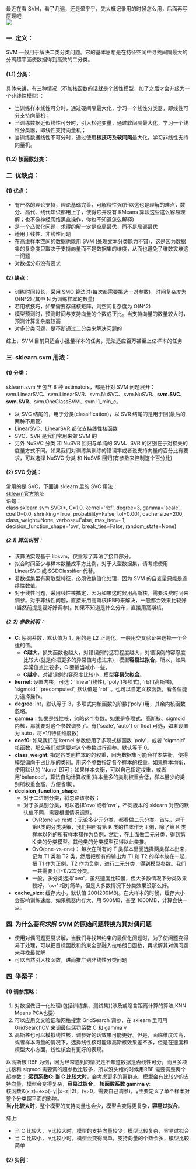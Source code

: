 最近在看 SVM，看了几遍，还是晕乎乎，先大概记录用的时候怎么用，后面再写原理吧   
![](https://gimg2.baidu.com/image_search/src=http%3A%2F%2Fimg.bqatj.com%2Fimg%2Feda21be90612d87e.jpg&refer=http%3A%2F%2Fimg.bqatj.com&app=2002&size=f9999,10000&q=a80&n=0&g=0n&fmt=jpeg?sec=1611386373&t=d8b9939603ff5befe69cee7fbf148c35)    
### 一. 定义：
SVM 一般用于解决二类分类问题。它的基本思想是在特征空间中寻找间隔最大的分离超平面使数据得到高效的二分类。  
#### (1.1) 分类：
具体来讲，有三种情况（不加核函数的话就是个线性模型，加了之后才会升级为一个非线性模型）：
- 当训练样本线性可分时，通过硬间隔最大化，学习一个线性分类器，即线性可分支持向量机；
- 当训练数据近似线性可分时，引入松弛变量，通过软间隔最大化，学习一个线性分类器，即线性支持向量机；
- 当训练数据线性不可分时，通过使用**核技巧**及**软间隔**最大化，学习非线性支持向量机。
#### (1.2) 核函数分类：


### 二. 优缺点：  
#### (1) 优点：  
- 有严格的理论支持，理论基础完善，可解释性强(所以这也是理解的难点，数分、高代、线代知识都用上了，使得它并没有 KMeans 算法这些这么容易理解；也不像神经网络黑盒操作，你也不知道怎么解释)
- 是一个凸优化问题，求得的解一定是全局最优，而不是局部最优
- 适用于线性、非线性问题
- 在高维样本空间的数据也能用 SVM (处理文本分类能力不错)，这是因为数据集的复杂度只取决于支持向量而不是数据集的维度，从而也避免了维数灾难这一问题 
- 对数据分布没有要求
  
#### (2) 缺点：
- 训练时间较长，采用 SMO 算法时(每次都需要挑选一对参数)，时间复杂度为 O(N^2) (其中 N 为训练样本的数量)
- 若用核技巧，如果需要存储核矩阵，则空间复杂度为 O(N^2)
- 模型预测时，预测时间与支持向量的个数成正比。当支持向量的数量较大时，预测计算复杂度较高
- 对多分类问题，是不断通过二分类来解决问题的
>
综上，SVM 目前只适合小批量样本的任务，无法适应百万甚至上亿样本的任务

### 三. sklearn.svm 用法：
#### (1) 分类：  
sklearn.svm 里包含 8 种 estimators，都是针对 SVM 问题展开：   
svm.LinearSVC、svm.LinearSVR、svm.NuSVC、svm.NuSVR、**svm.SVC**、**svm.SVR**、svm.OneClassSVM、svm.l1_min_c。    
- 以 SVC 结尾的，用于分类(classification)，以 SVR 结尾的是用于回(最后的两种不用管)    
- LinearSVC、LinearSVR 都仅支持线性核函数
- SVC、SVR 是我们常用来做 SVM 的
- 另外  NuSVC 分类 和 NuSVR 回归与单纯的 SVM、SVR 的区别在于对损失的度量方式不同。如果我们对训练集训练的错误率或者说支持向量的百分比有要求，可以选择 NuSVC 分类 和 NuSVR 回归(有参数来控制这个百分比)   

#### (2) SVC 分类：  
常用的是 SVC，下面讲 sklearn 里的 SVC 用法：  
[sklearn官方地址](https://scikit-learn.org/stable/modules/generated/sklearn.svm.SVC.html)  
语句：    
class sklearn.svm.SVC(*, C=1.0, kernel='rbf', degree=3, gamma='scale', coef0=0.0, shrinking=True, probability=False, tol=0.001, cache_size=200, class_weight=None, verbose=False, max_iter=- 1, decision_function_shape='ovr', break_ties=False, random_state=None)    

##### (2.1) 算法说明：      
- 该算法实现基于 libsvm，仅重写了算法了接口部分。  
- 拟合时间至少与样本数量成平方比例，对于大型数据集，请考虑使用 LinearSVC 或 SGDClassifier 代替。 
- 若数据集里有离散型特征，必须做数值化处理，因为 SVM 的自变量只能是连续性数值。     
- 对于线性问题，采用线性核搞定，因为如果这时候用高斯核，需要浪费时间来调参。对于非线性问题，直接采用高斯核(RBF)来解决，一般都会效果比较好(当然前提是要好好调参)。如果不知道是什么分布，直接用高斯核。    
##### (2.2) 参数说明：  
- **C**: 惩罚系数，默认值为 1，用的是 L2 正则化。一般用交叉验证来选择一个合适的值。
    - **C越大**，损失函数也越大，对错误例的惩罚程度越大，对错误例的容忍度比较大(就是你把更多的异常值考虑进来)，模型**容易过拟合**。所以，如果异常值点比较多，C 要适当减小一些。  
    - **C越小**，对错误例的容忍度比较小，模型**容易欠拟合**。  
- **kernel**: 设置内核，可选：'linear'(线性), 'poly'(多项式), 'rbf'(高斯核), 'sigmoid', 'precomputed', 默认值是 'rbf' 。也可以自定义核函数，看各位能力选择操作。
- **degree**: int，默认等于 3，多项式内核函数的阶数('poly')用，其余内核函数忽略。  
- **gamma**：如果是线性核，忽略这个参数。如果是多项式、高斯核、sigmoid 内核，那就要对这个参数调参了。有{'scale', 'auto'} or float 可选，如果设置为 auto，将=1/(特征维度数)
- **coef0**: 如果我们在 kernel 参数使用了多项式核函数 'poly'，或者 'sigmoid' 核函数，那么我们就需要对这个参数进行调参。默认等于 0。  
- **class_weight**: 指定各类别样本的的权重，因为数据集可能会样本失衡，使得模型偏向于占比多的类别。用这个参数指定各个样本的权重。如果样本均衡，使用默认的 'None' 即可；如果样本失衡，可以自己指定权重，或者用'balanced'，算法自动计算权重(样本量多的类别权重会低，样本量少的类别所权重会高，方便省事)。
- **decision_function_shape**: 
    - 对于二进制分类，将忽略该参数；
    - 对于多类别分类，可以选择'ovo'或者'ovr'，不同版本的 sklearn 对应的默认值不同，需要根据情况调整。  
        - OvR(one ve rest)：无论多少元分类，都看做二元分类。首先，对于第K类的分类决策，我们把所有第 K 类的样本作为正例，除了第 K 类样本以外的所有样本都作为负例，然后，在上面做二元分类，得到第 K 类的分类模型。其他类的分类模型获得以此类推。
        - OvO(one-vs-one)： 每次在所有的 T 类样本里面选择两类样本出来，记为 T1 类和 T2 类，然后把所有的输出为 T1 和 T2 的样本放在一起，把 T1 作为正例，T2 作为负例，进行二元分类，得到模型参数。我们一共需要T(T-1)/2次分类。    
        - 一般，多分类选择'ovo'，虽然速度比较慢，但大多数情况下分类效果较好。'ovr' 相对简单，但是大多数情况下分类效果没那么好。  
- **cache_size**: 缓存大小，默认值 200(200MB)。在大样本的时候，缓存大小会影响训练速度。如果机器内存大，用 500MB，甚至 1000MB，计算会快一点。  

### 四. 为什么要将求解 SVM 的原始问题转换为其对偶问题
- 使用对偶问题更易求解，当我们寻找带约束的最优化问题时，为了使问题变得易于处理，可以把目标函数和约束全部融入拉格朗日函数，再求解其对偶问题来寻找最优解
- 可以自然引入核函数，进而推广到非线性分类问题

### 四. 举栗子：
#### (1) 调参策略：   
1. 对数据做归一化处理(包括训练集、测试集)(涉及或隐含距离计算的算法,KNN Means PCA也要)
2. 可以应用交叉验证和网格搜索 GridSearch 调参，在 sklearn 里可用 GridSearchCV 来调最佳惩罚系数 C 和 gamma γ   
3. 高斯核也可以模拟线性核，调参好的话效果可能更好。但是，面临维度过高，或者样本海量的情况下，选择线性核可能跟高斯核效果差不多，但是在速度和模型大小方面，线性核会有更好的表现。
>   
以高斯核 RBF 为例，因为经常遇到的情况是不知道数据是否线性可分，而且多项式核和 sigmod  需要调的超参数比较多，所以没头绪的时候用RBF
需要调整两个超参数：
**惩罚系数C**: **当 C 比较大时**，会考虑更多的离群点，模型会有比较少的支持向量，模型会变得复杂，**容易过拟合**。
**核函数系数 gamma γ**:  
核函数K(x,z)=exp(−γ||x−z||2)，(γ>0，需要自己调参)，γ主要定义了单个样本对整个分类超平面的影响。    
**当γ比较大时**，整个模型的支持向量也会少，模型会变得更复杂，**容易过拟合**。   
>
综上:    
- 当 C 比较大， γ比较大时，模型的支持向量较少，模型比较复杂，容易过拟合  
- 当 C 比较小， γ比较小时，模型会变得简单，支持向量的个数会多，模型比较简单

#### (2) 实例：   


















